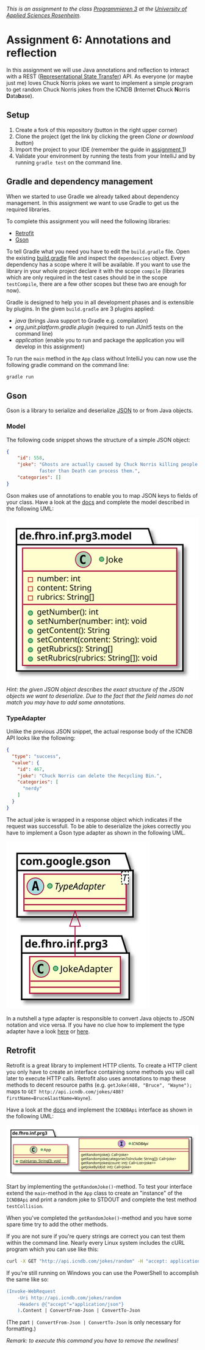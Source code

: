 _This is an assignment to the class [Programmieren 3](https://hsro-inf-prg3.github.io) at the [University of Applied Sciences Rosenheim](http://www.fh-rosenheim.de)._

# Assignment 6: Annotations and reflection

In this assignment we will use Java annotations and reflection to interact with a REST ([Representational State Transfer](https://en.wikipedia.org/wiki/Representational_state_transfer)) API.
As everyone (or maybe just me) loves Chuck Norris jokes we want to implement a simple program to get random Chuck Norris jokes from the ICNDB (**I**nternet **C**huck **N**orris **D**ata**b**ase).

## Setup

1. Create a fork of this repository (button in the right upper corner)
2. Clone the project (get the link by clicking the green _Clone or download button_)
3. Import the project to your IDE (remember the guide in [assignment 1](https://github.com/hsro-inf-prg3/01-tools))
4. Validate your environment by running the tests from your IntelliJ and by running `gradle test` on the command line.

## Gradle and dependency management

When we started to use Gradle we already talked about dependency management.
In this assignment we want to use Gradle to get us the required libraries.

To complete this assignment you will need the following libraries:

* [Retrofit](http://square.github.io/retrofit/)
* [Gson](https://github.com/google/gson)

To tell Gradle what you need you have to edit the `build.gradle` file.
Open the existing [build.gradle](./build.gradle) file and inspect the `dependencies` object.
Every dependency has a scope where it will be available.
If you want to use the library in your whole project declare it with the scope `compile` (libraries which are only required in the test cases should be in the scope `testCompile`, there are a few other scopes but these two are enough for now).

Gradle is designed to help you in all development phases and is extensible by plugins.
In the given `build.gradle` are 3 plugins applied:

* _java_ (brings Java support to Gradle e.g. compilation)
* _org.junit.platform.gradle.plugin_ (required to run JUnit5 tests on the command line)
* _application_ (enable you to run and package the application you will develop in this assignment)

To run the `main` method in the `App` class without IntelliJ you can now use the following gradle command on the command line:

```bash
gradle run
```

## Gson

Gson is a library to serialize and deserialize [JSON](https://en.wikipedia.org/wiki/JSON) to or from Java objects.

### Model

The following code snippet shows the structure of a simple JSON object:

```json
{
    "id": 558,
    "joke": "Ghosts are actually caused by Chuck Norris killing people
            faster than Death can process them.",
    "categories": []
}
```

Gson makes use of annotations to enable you to map JSON keys to fields of your class.
Have a look at the [docs](https://github.com/google/gson/blob/master/UserGuide.md) and complete the model described in the following UML:

![Model spec](./assets/ModelSpec.svg)

_Hint: the given JSON object describes the exact structure of the JSON objects we want to deserialize. Due to the fact that the field names do not match you may have to add some annotations._

### TypeAdapter

Unlike the previous JSON snippet, the actual response body of the ICNDB API looks like the following:

```json
{
  "type": "success",
  "value": {
    "id": 467,
    "joke": "Chuck Norris can delete the Recycling Bin.",
    "categories": [
      "nerdy"
    ]
  }
}
```

The actual joke is wrapped in a response object which indicates if the request was successfull.
To be able to deserialize the jokes correctly you have to implement a Gson type adapter as shown in the following UML.

![Gson type adapter](./assets/GsonSpec.svg)

In a nutshell a type adapter is responsible to convert Java objects to JSON notation and vice versa.
If you have no clue how to implement the type adapter have a look [here](http://lmgtfy.com/?s=d&q=gson+type+adapter) or [here](http://www.javacreed.com/gson-typeadapter-example/).

## Retrofit

Retrofit is a great library to implement HTTP clients.
To create a HTTP client you only have to create an interface containing some methods you will call later to execute HTTP calls.
Retrofit also uses annotations to map these methods to decent resource paths (e.g. `getJoke(488, "Bruce", "Wayne");` maps to `GET http://api.icndb.com/jokes/488?firstName=Bruce&lastName=Wayne`).

Have a look at the [docs](http://square.github.io/retrofit/) and implement the `ICNDBApi` interface as shown in the following UML:

![Retrofic spec](./assets/RetrofitAdapter.svg)

Start by implementing the `getRandomJoke()`-method.
To test your interface extend the `main`-method in the `App` class to create an "instance" of the `ICNDBApi` and print a random joke to STDOUT and complete the test method `testCollision`.

When you've completed the `getRandomJoke()`-method and you have some spare time try to add the other methods.

If you are not sure if you're query strings are correct you can test them within the command line.
Nearly every Linux system includes the cURL program which you can use like this:

```bash
curl -X GET "http://api.icndb.com/jokes/random" -H "accept: application/json"
```

If you're still running on Windows you can use the PowerShell to accomplish the same like so:

```ps
(Invoke-WebRequest
    -Uri http://api.icndb.com/jokes/random
    -Headers @{"accept"="application/json"}
    ).Content | ConvertFrom-Json | ConvertTo-Json
```

(The part `| ConvertFrom-Json | ConvertTo-Json` is only necessary for formatting.)

_Remark: to execute this command you have to remove the newlines!_
